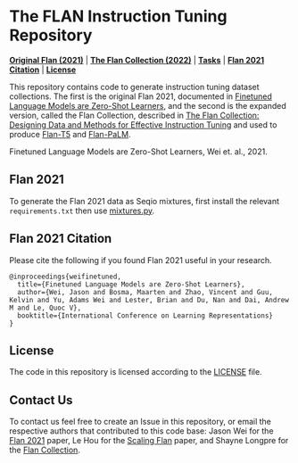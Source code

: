 # The FLAN Instruction Tuning Repository

[**Original Flan (2021)**](#flan-2021) | [**The Flan Collection (2022)**](https://github.com/google-research/FLAN/tree/main/flan/v2) | 
[**Tasks**](#task-description) | [**Flan 2021 Citation**](#flan-2021-citation) | [**License**](#license)

This repository contains code to generate instruction tuning dataset collections. The first is the original Flan 2021, documented in [Finetuned Language Models are Zero-Shot Learners](https://arxiv.org/abs/2109.01652), and the second is the expanded version, called the Flan Collection, described in [The Flan Collection: Designing Data and Methods for Effective Instruction Tuning](https://arxiv.org/abs/2301.13688) and used to produce [Flan-T5](https://huggingface.co/docs/transformers/model_doc/flan-t5) and [Flan-PaLM](https://arxiv.org/abs/2210.11416).

Finetuned Language Models are Zero-Shot Learners, Wei et. al., 2021.

## Flan 2021
To generate the Flan 2021 data as Seqio mixtures, first install the relevant `requirements.txt` then use [mixtures.py](https://github.com/google-research/FLAN/blob/main/flan/mixtures.py).

## Flan 2021 Citation
Please cite the following if you found Flan 2021 useful in your research.
```
@inproceedings{weifinetuned,
  title={Finetuned Language Models are Zero-Shot Learners},
  author={Wei, Jason and Bosma, Maarten and Zhao, Vincent and Guu, Kelvin and Yu, Adams Wei and Lester, Brian and Du, Nan and Dai, Andrew M and Le, Quoc V},
  booktitle={International Conference on Learning Representations}
}
```

## License
The code in this repository is licensed according to the [LICENSE](LICENSE) file.

## Contact Us
To contact us feel free to create an Issue in this repository, or email the respective authors that contributed to this code base: Jason Wei for the [Flan 2021](https://arxiv.org/abs/2109.01652) paper, Le Hou for the [Scaling Flan](https://arxiv.org/abs/2210.11416) paper, and Shayne Longpre for the [Flan Collection](https://arxiv.org/abs/2301.13688).

